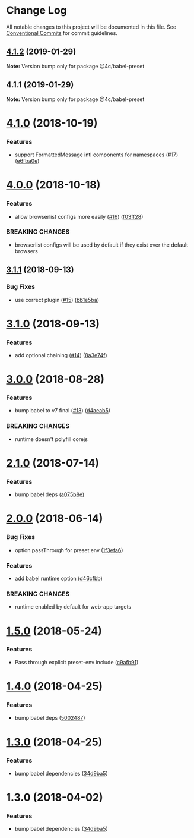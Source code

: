 # Change Log

All notable changes to this project will be documented in this file.
See [Conventional Commits](https://conventionalcommits.org) for commit guidelines.

## [4.1.2](https://github.com/4Catalyzer/javascript/tree/master/packages/babel-preset/compare/@4c/babel-preset@4.1.1...@4c/babel-preset@4.1.2) (2019-01-29)

**Note:** Version bump only for package @4c/babel-preset





## 4.1.1 (2019-01-29)

**Note:** Version bump only for package @4c/babel-preset





<a name="4.1.0"></a>
# [4.1.0](https://github.com/4Catalyzer/babel-preset-4catalyzer/compare/v4.0.0...v4.1.0) (2018-10-19)


### Features

* support FormattedMessage intl components for namespaces ([#17](https://github.com/4Catalyzer/babel-preset-4catalyzer/issues/17)) ([e6fba0e](https://github.com/4Catalyzer/babel-preset-4catalyzer/commit/e6fba0e))

<a name="4.0.0"></a>
# [4.0.0](https://github.com/4Catalyzer/babel-preset-4catalyzer/compare/v3.1.1...v4.0.0) (2018-10-18)


### Features

* allow browserlist configs more easily ([#16](https://github.com/4Catalyzer/babel-preset-4catalyzer/issues/16)) ([f03ff28](https://github.com/4Catalyzer/babel-preset-4catalyzer/commit/f03ff28))


### BREAKING CHANGES

* browserlist configs will be used by default if they exist over the default browsers

<a name="3.1.1"></a>
## [3.1.1](https://github.com/4Catalyzer/babel-preset-4catalyzer/compare/v3.1.0...v3.1.1) (2018-09-13)


### Bug Fixes

* use correct plugin ([#15](https://github.com/4Catalyzer/babel-preset-4catalyzer/issues/15)) ([bb1e5ba](https://github.com/4Catalyzer/babel-preset-4catalyzer/commit/bb1e5ba))

<a name="3.1.0"></a>
# [3.1.0](https://github.com/4Catalyzer/babel-preset-4catalyzer/compare/v3.0.0...v3.1.0) (2018-09-13)


### Features

* add optional chaining ([#14](https://github.com/4Catalyzer/babel-preset-4catalyzer/issues/14)) ([8a3e74f](https://github.com/4Catalyzer/babel-preset-4catalyzer/commit/8a3e74f))

<a name="3.0.0"></a>
# [3.0.0](https://github.com/4Catalyzer/babel-preset-4catalyzer/compare/v2.1.0...v3.0.0) (2018-08-28)


### Features

* bump babel to v7 final ([#13](https://github.com/4Catalyzer/babel-preset-4catalyzer/issues/13)) ([d4aeab5](https://github.com/4Catalyzer/babel-preset-4catalyzer/commit/d4aeab5))


### BREAKING CHANGES

* runtime doesn't polyfill corejs

<a name="2.1.0"></a>
# [2.1.0](https://github.com/4Catalyzer/babel-preset-4catalyzer/compare/v2.0.0...v2.1.0) (2018-07-14)


### Features

* bump babel deps ([a075b8e](https://github.com/4Catalyzer/babel-preset-4catalyzer/commit/a075b8e))

<a name="2.0.0"></a>
# [2.0.0](https://github.com/4Catalyzer/babel-preset-4catalyzer/compare/v1.5.0...v2.0.0) (2018-06-14)


### Bug Fixes

* option passThrough for preset env ([1f3efa6](https://github.com/4Catalyzer/babel-preset-4catalyzer/commit/1f3efa6))


### Features

* add babel runtime option ([d46cfbb](https://github.com/4Catalyzer/babel-preset-4catalyzer/commit/d46cfbb))


### BREAKING CHANGES

* runtime enabled by default for web-app targets

<a name="1.5.0"></a>
# [1.5.0](https://github.com/4Catalyzer/babel-preset-4catalyzer/compare/v1.4.0...v1.5.0) (2018-05-24)


### Features

* Pass through explicit preset-env include ([c9afb91](https://github.com/4Catalyzer/babel-preset-4catalyzer/commit/c9afb91))

<a name="1.4.0"></a>
# [1.4.0](https://github.com/4Catalyzer/babel-preset-4catalyzer/compare/v1.3.0...v1.4.0) (2018-04-25)


### Features

* bump babel deps ([5002487](https://github.com/4Catalyzer/babel-preset-4catalyzer/commit/5002487))

<a name="1.3.0"></a>
# [1.3.0](https://github.com/4Catalyzer/babel-preset-4catalyzer/compare/v1.2.1...v1.3.0) (2018-04-25)


### Features

* bump babel dependencies ([34d9ba5](https://github.com/4Catalyzer/babel-preset-4catalyzer/commit/34d9ba5))

<a name="1.3.0"></a>

# 1.3.0 (2018-04-02)

### Features

* bump babel dependencies ([34d9ba5](https://github.com/4Catalyzer/babel-preset-4catalyzer/commit/34d9ba5))
